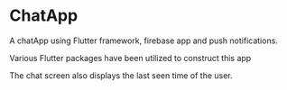 # ChatApp
A chatApp using Flutter framework, firebase app and push notifications.

Various Flutter packages have been utilized to construct this app

The chat screen also displays the last seen time of the user.
